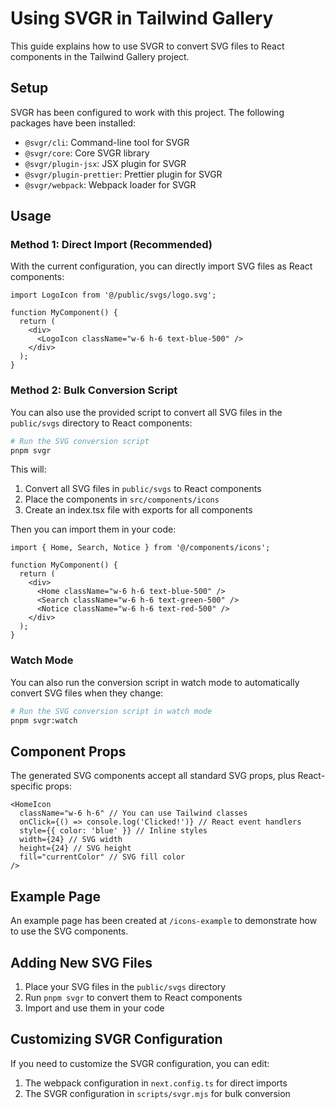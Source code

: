 # Using SVGR in Tailwind Gallery

This guide explains how to use SVGR to convert SVG files to React components in the Tailwind Gallery project.

## Setup

SVGR has been configured to work with this project. The following packages have been installed:

- `@svgr/cli`: Command-line tool for SVGR
- `@svgr/core`: Core SVGR library
- `@svgr/plugin-jsx`: JSX plugin for SVGR
- `@svgr/plugin-prettier`: Prettier plugin for SVGR
- `@svgr/webpack`: Webpack loader for SVGR

## Usage

### Method 1: Direct Import (Recommended)

With the current configuration, you can directly import SVG files as React components:

```tsx
import LogoIcon from '@/public/svgs/logo.svg';

function MyComponent() {
  return (
    <div>
      <LogoIcon className="w-6 h-6 text-blue-500" />
    </div>
  );
}
```

### Method 2: Bulk Conversion Script

You can also use the provided script to convert all SVG files in the `public/svgs` directory to React components:

```bash
# Run the SVG conversion script
pnpm svgr
```

This will:
1. Convert all SVG files in `public/svgs` to React components
2. Place the components in `src/components/icons`
3. Create an index.tsx file with exports for all components

Then you can import them in your code:

```tsx
import { Home, Search, Notice } from '@/components/icons';

function MyComponent() {
  return (
    <div>
      <Home className="w-6 h-6 text-blue-500" />
      <Search className="w-6 h-6 text-green-500" />
      <Notice className="w-6 h-6 text-red-500" />
    </div>
  );
}
```

### Watch Mode

You can also run the conversion script in watch mode to automatically convert SVG files when they change:

```bash
# Run the SVG conversion script in watch mode
pnpm svgr:watch
```

## Component Props

The generated SVG components accept all standard SVG props, plus React-specific props:

```tsx
<HomeIcon 
  className="w-6 h-6" // You can use Tailwind classes
  onClick={() => console.log('Clicked!')} // React event handlers
  style={{ color: 'blue' }} // Inline styles
  width={24} // SVG width
  height={24} // SVG height
  fill="currentColor" // SVG fill color
/>
```

## Example Page

An example page has been created at `/icons-example` to demonstrate how to use the SVG components.

## Adding New SVG Files

1. Place your SVG files in the `public/svgs` directory
2. Run `pnpm svgr` to convert them to React components
3. Import and use them in your code

## Customizing SVGR Configuration

If you need to customize the SVGR configuration, you can edit:

1. The webpack configuration in `next.config.ts` for direct imports
2. The SVGR configuration in `scripts/svgr.mjs` for bulk conversion
